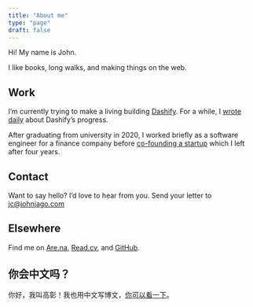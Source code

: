 ```yaml
---
title: "About me"
type: "page"
draft: false
---
```


Hi! My name is John.

I like books, long walks, and making things on the web.

## Work

I’m currently trying to make a living building [Dashify](https://getdashify.com). For a while, I [wrote daily](/work-journal/) about Dashify’s progress.

After graduating from university in 2020, I worked briefly as a software engineer for a finance company before [co-founding a startup](https://web.archive.org/web/20220713045101/https://www.businessinsider.com/peachpay-one-click-checkout-woocommerce-fintech-payments-bolt-fast-2021-4) which I left after four years.

## Contact

Want to say hello? I’d love to hear from you. Send your letter to jc@johnjago.com

## Elsewhere

Find me on [Are.na](https://www.are.na/john-jago), [Read.cv](https://read.cv/jago), and [GitHub](https://github.com/johnjago).

## 你会中文吗？

你好，我叫高彰！我也用中文写博文，[你可以看一下](https://gaozhang.co)。
